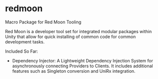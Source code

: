 # redmoon
Macro Package for Red Moon Tooling

Red Moon is a developer tool set for integrated modular packages within Unity that allow for quick installing of common code for common development tasks.

Included So Far:
- Dependency Injector: A Lightweight Dependency Injection System for asynchronously connecting Providers to Clients. It includes additional features such as Singleton conversion and UniRx integration.
